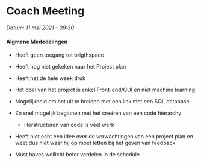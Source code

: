 <h1>Coach Meeting</h1>

*Datum: 11 mei 2021 - 09:30*

<h4>Algmene Mededelingen</h4>

- Heeft geen toegang tot brigthspace
- Heeft nog niet gekeken naar het Project plan
- Heeft het de hele week druk
- Het doel van het project is enkel Front-end/GUI en niet machine learning
- Mogelijkheid om het uit te breiden met een link met een SQL database
- Zo snel mogelijk beginnen met het creëren van een code hierarchy
	- Herstructuren van code is veel werk
	
- Heeft niet echt een idee over de verwachtingen van een project plan en weet dus niet waar hij op moet letten bij het geven van feedback
- Must haves wellicht beter verdelen in de schedule
